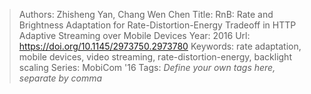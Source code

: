> Authors: Zhisheng Yan, Chang Wen Chen
> Title: RnB: Rate and Brightness Adaptation for Rate-Distortion-Energy Tradeoff in HTTP Adaptive Streaming over Mobile Devices
> Year: 2016
> Url: https://doi.org/10.1145/2973750.2973780
> Keywords: rate adaptation, mobile devices, video streaming, rate-distortion-energy, backlight scaling
> Series: MobiCom '16
> Tags: *Define your own tags here, separate by comma*